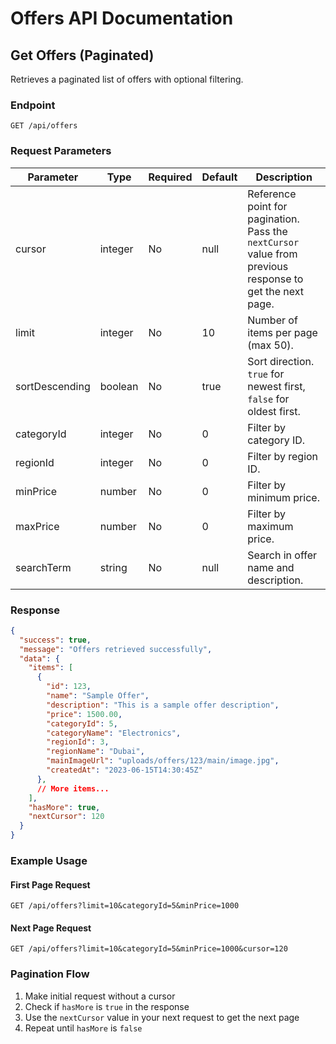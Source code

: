 # Offers API Documentation

## Get Offers (Paginated)

Retrieves a paginated list of offers with optional filtering.

### Endpoint

```
GET /api/offers
```

### Request Parameters

| Parameter | Type | Required | Default | Description |
|-----------|------|----------|---------|-------------|
| cursor | integer | No | null | Reference point for pagination. Pass the `nextCursor` value from previous response to get the next page. |
| limit | integer | No | 10 | Number of items per page (max 50). |
| sortDescending | boolean | No | true | Sort direction. `true` for newest first, `false` for oldest first. |
| categoryId | integer | No | 0 | Filter by category ID. |
| regionId | integer | No | 0 | Filter by region ID. |
| minPrice | number | No | 0 | Filter by minimum price. |
| maxPrice | number | No | 0 | Filter by maximum price. |
| searchTerm | string | No | null | Search in offer name and description. |

### Response

```json
{
  "success": true,
  "message": "Offers retrieved successfully",
  "data": {
    "items": [
      {
        "id": 123,
        "name": "Sample Offer",
        "description": "This is a sample offer description",
        "price": 1500.00,
        "categoryId": 5,
        "categoryName": "Electronics",
        "regionId": 3,
        "regionName": "Dubai",
        "mainImageUrl": "uploads/offers/123/main/image.jpg",
        "createdAt": "2023-06-15T14:30:45Z"
      },
      // More items...
    ],
    "hasMore": true,
    "nextCursor": 120
  }
}
```

### Example Usage

#### First Page Request
```
GET /api/offers?limit=10&categoryId=5&minPrice=1000
```

#### Next Page Request
```
GET /api/offers?limit=10&categoryId=5&minPrice=1000&cursor=120
```

### Pagination Flow

1. Make initial request without a cursor
2. Check if `hasMore` is `true` in the response
3. Use the `nextCursor` value in your next request to get the next page
4. Repeat until `hasMore` is `false`
